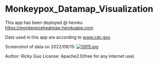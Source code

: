# Monkeypox_Datamap_Visualization
This app has been deployed @ heroku
https://monkeypoxheatmap.herokuapp.com

Data used in this app are according to www.cdc.gov

Screenshot of data on 2022/09/15:
[![0915.jpg](https://i.postimg.cc/J7sKyBHx/0915.jpg)](https://postimg.cc/yWz0txP3)

Author: Ricky Guo
License: Apache2.0(free for any internet use)